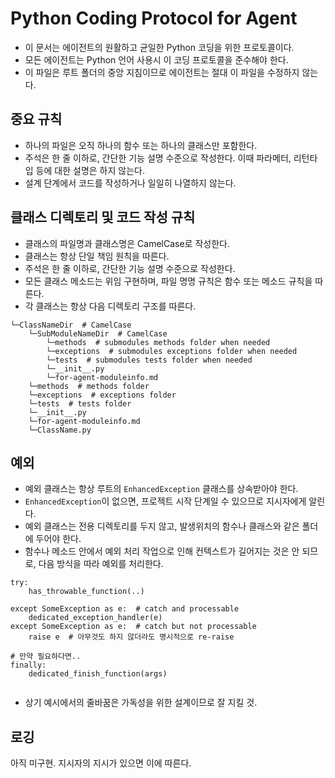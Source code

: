 # Python Coding Protocol for Agent
- 이 문서는 에이전트의 원활하고 균일한 Python 코딩을 위한 프로토콜이다.
- 모든 에이전트는 Python 언어 사용시 이 코딩 프로토콜을 준수해야 한다.
- 이 파일은 루트 폴더의 중앙 지침이므로 에이전트는 절대 이 파일을 수정하지 않는다.


## 중요 규칙
- 하나의 파일은 오직 하나의 함수 또는 하나의 클래스만 포함한다.
- 주석은 한 줄 이하로, 간단한 기능 설명 수준으로 작성한다. 이때 파라메터, 리턴타입 등에 대한 설명은 하지 않는다.
- 설계 단계에서 코드를 작성하거나 일일히 나열하지 않는다.


## 클래스 디렉토리 및 코드 작성 규칙
- 클래스의 파일명과 클래스명은 CamelCase로 작성한다.
- 클래스는 항상 단일 책임 원칙을 따른다.
- 주석은 한 줄 이하로, 간단한 기능 설명 수준으로 작성한다.
- 모든 클래스 메소드는 위임 구현하며, 파일 명명 규칙은 함수 또는 메소드 규칙을 따른다.
- 각 클래스는 항상 다음 디렉토리 구조를 따른다.
```
└─ClassNameDir  # CamelCase
    └─SubModuleNameDir  # CamelCase
        └─methods  # submodules methods folder when needed
        └─exceptions  # submodules exceptions folder when needed
        └─tests  # submodules tests folder when needed
        └─__init__.py
        └─for-agent-moduleinfo.md
    └─methods  # methods folder
    └─exceptions  # exceptions folder
    └─tests  # tests folder
    └─__init__.py
    └─for-agent-moduleinfo.md
    └─ClassName.py
```

## 예외
- 예외 클래스는 항상 루트의 `EnhancedException` 클래스를 상속받아야 한다.
- `EnhancedException`이 없으면, 프로젝트 시작 단계일 수 있으므로 지시자에게 알린다.
- 예외 클래스는 전용 디렉토리를 두지 않고, 발생위치의 함수나 클래스와 같은 폴더에 두어야 한다.
- 함수나 메소드 안에서 예외 처리 작업으로 인해 컨텍스트가 길어지는 것은 안 되므로, 다음 방식을 따라 예외를 처리한다.
```
try:
    has_throwable_function(..)
    
except SomeException as e:  # catch and processable
    dedicated_exception_handler(e)
except SomeException as e:  # catch but not processable
    raise e  # 아무것도 하지 않더라도 명시적으로 re-raise
    
# 만약 필요하다면..
finally:
    dedicated_finish_function(args)
    
```
- 상기 예시에서의 줄바꿈은 가독성을 위한 설계이므로 잘 지킬 것.

## 로깅
아직 미구현. 지시자의 지시가 있으면 이에 따른다.
